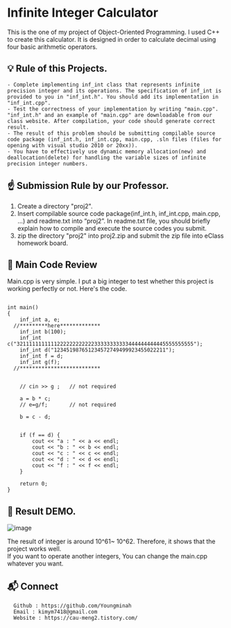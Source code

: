 # Infinite Integer Calculator 

This is the one of my project of Object-Oriented Programming. I used C++ to create this calculator. It is designed in order to calculate decimal using four basic arithmetic operators. 


## :bulb: Rule of this Projects.

```console
- Complete implementing inf_int class that represents infinite precision integer and its operations. The specification of inf_int is provided to you in "inf_int.h". You should add its implementation in "inf_int.cpp". 
- Test the correctness of your implementation by writing "main.cpp". "inf_int.h" and an example of "main.cpp" are downloadable from our class website. After compilation, your code should generate correct result. 
- The result of this problem should be submitting compilable source code package (inf_int.h, inf_int.cpp, main.cpp, .sln files (files for opening with visual studio 2010 or 20xx)).
- You have to effectively use dynamic memory allocation(new) and deallocation(delete) for handling the variable sizes of infinite precision integer numbers.
```


## :point_up: Submission Rule by our Professor.

1. Create a directory "proj2".
2. Insert compilable source code package(inf_int.h, inf_int.cpp, main.cpp, ...) and readme.txt into “proj2”. In readme.txt file, you should briefly explain how to compile and execute the source codes you submit.
3. zip the directory "proj2" into proj2.zip and submit the zip file into eClass homework board.


## :paperclip: Main Code Review

Main.cpp is very simple. I put a big integer to test whether this project is working perfectly or not.
Here's the code.

<pre><code>
int main()
{
	inf_int a, e;
  //*********here*************
	inf_int b(100);
	inf_int c("321111111111122222222222233333333333444444444445555555555");     
	inf_int d("123451987651234572749499923455022211");
	inf_int f = d;
	inf_int g(f);
  //**************************
  
  
	// cin >> g ;   // not required

	a = b * c;
	// e=g/f;       // not required

	b = c - d;


	if (f == d) {
		cout << "a : " << a << endl;
		cout << "b : " << b << endl;
		cout << "c : " << c << endl;
		cout << "d : " << d << endl;
		cout << "f : " << f << endl;
	}

	return 0;
}
</code></pre>

## :sunflower: Result DEMO.
![image](https://user-images.githubusercontent.com/42762236/80022972-cd1a0d00-8517-11ea-8095-159ed8f96fdd.png)

The result of integer is around 10^61~ 10^62. Therefore, it shows that the project works well.  
If you want to operate another integers, You can change the main.cpp whatever you want.


## :mailbox_with_mail: Connect

```
  Github : https://github.com/Youngminah
  Email : kimym7418@gmail.com
  Website : https://cau-meng2.tistory.com/
```

